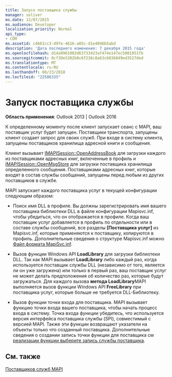 ```yaml
---
title: Запуск поставщика службы
manager: soliver
ms.date: 12/07/2015
ms.audience: Developer
localization_priority: Normal
api_type:
- COM
ms.assetid: c4b61cc3-d9fe-4616-a05c-d1e4096b5abd
description: 'Дата последнего изменения: 7 декабря 2015 года'
ms.openlocfilehash: d14a9961002d63733423af474e147ec5001051fb
ms.sourcegitcommit: 0cf39e5382b8c6f236c8a63c6036849ed3527ded
ms.translationtype: MT
ms.contentlocale: ru-RU
ms.lasthandoff: 08/23/2018
ms.locfileid: "22586335"
---
```

# <a name="starting-a-service-provider"></a>Запуск поставщика службы

 
  
**Область применения**: Outlook 2013 | Outlook 2016 
  
К определенному моменту после клиент запускает сеанс с MAPI, ваш поставщик услуг будет запущен. Поставщики транспорта, запущены клиент создает запрос для своих служб. При входе в систему клиента, запущены поставщиков хранилища адресной книги и сообщения.
  
Клиент вызывает [IMAPISession::OpenAddressBook](imapisession-openaddressbook.md) для загрузки каждого из поставщиками адресных книг, включенные в профиль и [IMAPISession::OpenMsgStore](imapisession-openmsgstore.md) для загрузки поставщика хранилища определенного сообщения. Поставщиками адресных книг, которые входят в состав службы сообщений, запущены перед любым из других поставщиков в службе. 
  
MAPI запускает каждого поставщика услуг в текущей конфигурации следующим образом:
  
- Поиск имя DLL в профиле. Вы должны зарегистрировать имя вашего поставщика библиотеки DLL в файле конфигурации Mapisvc.inf, чтобы убедиться, что он отображается в профиле. Когда ваш поставщик услуг добавляется в профиль по отдельности или в составе службы сообщений, все разделы **[Поставщика услуг]** из Mapisvc.inf, которые применяются к поставщику, копируются в профиль. Дополнительные сведения о структуре Mapisvc.inf можно [Файл формата MapiSvc.inf](file-format-of-mapisvc-inf.md).
    
- Вызов функции Windows API **LoadLibrary** для загрузки библиотеки DLL. Так как MAPI вызывает **LoadLibrary** либо каждый раз, когда используется поставщик службы DLL (независимо от того, является ли он уже загружена) или только в первый раз, ваш поставщик услуг не может делать предположения об количество раз, которые будут загружаться. Для каждого вызова **метода LoadLibrary**MAPI выполняется вызов функции Windows API **FreeLibrary** при поставщика услуг, которые больше не требуется DLL-Библиотеку. 
    
- Вызов функции точки входа для поставщика. MAPI вызывает функцию точки входа вашего поставщика, чтобы начать процесс входа в систему. Точка входа функции убедитесь, что используется версия интерфейса поставщика службы (SPI), совместимый с версией MAPI. Также эти функции возвращают указатели на объекты только что созданный поставщика. Дополнительные сведения о создании запись точки функции для поставщика см [реализации функции выберите запись службы поставщика](implementing-a-service-provider-entry-point-function.md).
    
## <a name="see-also"></a>См. также



[Поставщиков служб MAPI](mapi-service-providers.md)

